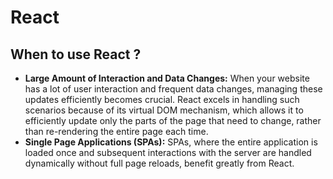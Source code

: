 # React

## When to use React ?
 - **Large Amount of Interaction and Data Changes:** When your website has a lot of user interaction and frequent data changes, managing these updates efficiently becomes crucial. React excels in handling such scenarios because of its virtual DOM mechanism, which allows it to efficiently update only the parts of the page that need to change, rather than re-rendering the entire page each time.
 - **Single Page Applications (SPAs):** SPAs, where the entire application is loaded once and subsequent interactions with the server are handled dynamically without full page reloads, benefit greatly from React.
